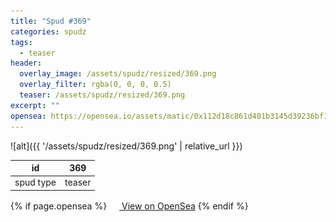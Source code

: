 ```yaml
---
title: "Spud #369"
categories: spudz
tags:
  - teaser
header:
  overlay_image: /assets/spudz/resized/369.png
  overlay_filter: rgba(0, 0, 0, 0.5)
  teaser: /assets/spudz/resized/369.png
excerpt: ""
opensea: https://opensea.io/assets/matic/0x112d18c861d401b3145d39236bf149f01e18beed/369
---
```

![alt]({{ '/assets/spudz/resized/369.png' | relative_url }})

| id | 369 |
|-|-|
| spud type | teaser |

{% if page.opensea %}
<a href="{{page.opensea}}" class="btn btn--info" onclick="window.open(this.href, '_blank'); return false;"><img src="/assets/images/opensea.svg" width="16px"><span>  View on OpenSea</span></a>
{% endif %}
